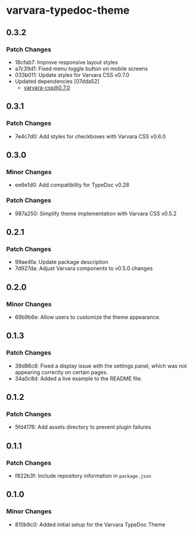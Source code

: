 # varvara-typedoc-theme

## 0.3.2

### Patch Changes

- 18cfab7: Improve responsive layout styles
- a7c39d1: Fixed menu toggle button on mobile screens
- 033b011: Update styles for Varvara CSS v0.7.0
- Updated dependencies [07dda52]
  - varvara-css@0.7.0

## 0.3.1

### Patch Changes

- 7e4c7d0: Add styles for checkboxes with Varvara CSS v0.6.0

## 0.3.0

### Minor Changes

- ee6e1d0: Add compatibility for TypeDoc v0.28

### Patch Changes

- 987a250: Simplify theme implementation with Varvara CSS v0.5.2

## 0.2.1

### Patch Changes

- 99ae4fa: Update package description
- 7d927da: Adjust Varvara components to v0.5.0 changes

## 0.2.0

### Minor Changes

- 69b9b6e: Allow users to customize the theme appearance.

## 0.1.3

### Patch Changes

- 39d86c8: Fixed a display issue with the settings panel, which was not appearing correctly on certain pages.
- 34a0c8d: Added a live example to the README file.

## 0.1.2

### Patch Changes

- 5fd4176: Add assets directory to prevent plugin failures

## 0.1.1

### Patch Changes

- f822b3f: Include repository information in `package.json`

## 0.1.0

### Minor Changes

- 810b9c0: Added initial setup for the Varvara TypeDoc Theme
